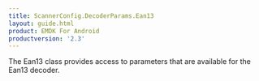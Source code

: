 ```yaml
---
title: ScannerConfig.DecoderParams.Ean13
layout: guide.html
product: EMDK For Android
productversion: '2.3'
---
```


The Ean13 class provides access to parameters that are available for
 the Ean13 decoder.













